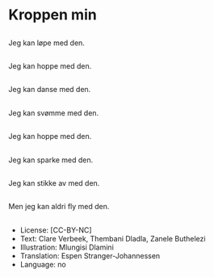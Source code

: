 # Kroppen min

##
Jeg kan løpe med den.

##
Jeg kan hoppe med den.

##
Jeg kan danse med den.

##
Jeg kan svømme med den.

##
Jeg kan hoppe med den.

##
Jeg kan sparke med den.

##
Jeg kan stikke av med den.

##
Men jeg kan aldri fly med den.

##
* License: [CC-BY-NC]
* Text: Clare Verbeek, Thembani Dladla, Zanele Buthelezi
* Illustration: Mlungisi Dlamini
* Translation: Espen Stranger-Johannessen
* Language: no
